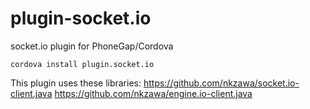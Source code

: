 plugin-socket.io
================

socket.io plugin for PhoneGap/Cordova

```
cordova install plugin.socket.io
```

This plugin uses these libraries:
https://github.com/nkzawa/socket.io-client.java
https://github.com/nkzawa/engine.io-client.java

